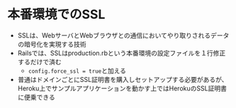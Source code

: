 # 本番環境でのSSL
- SSLは、WebサーバとWebブラウザとの通信においてやり取りされるデータの暗号化を実現する技術
- Railsでは、SSLはproduction.rbという本番環境の設定ファイルを１行修正するだけで済む
  - ```config.force_ssl = true```と加える
- 普通はドメインごとにSSL証明書を購入しセットアップする必要があるが、Heroku上でサンプルアプリケーションを動かす上ではHerokuのSSL証明書に便乗できる
